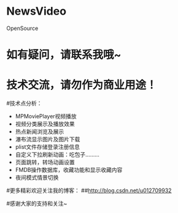 # NewsVideo
OpenSource

# 如有疑问，请联系我哦~

#  技术交流，请勿作为商业用途！
#技术点分析：
*  MPMoviePlayer视频播放
*  视频分类展示及播放效果
*  热点新闻浏览及展示
*  瀑布流显示图片及图片下载
*  plist文件存储登录注册信息
*  自定义下拉刷新动画：吃包子………
*  页面跳转，转场动画设置
*  FMDB操作数据库，收藏功能和显示收藏内容
*  夜间模式情景切换

#更多精彩欢迎关注我的博客：
##http://blog.csdn.net/u012709932

#感谢大家的支持和关注~